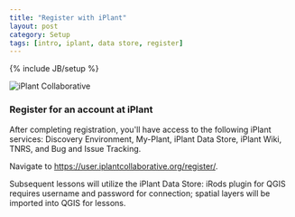 ```yaml
---
title: "Register with iPlant"
layout: post
category: Setup
tags: [intro, iplant, data store, register]
---
```


{% include JB/setup %}

![iPlant Collaborative]({{BASE_PATH}}{{ASSET_PATH}}/images/iplant-logo.jpg)

### Register for an account at iPlant

After completing registration, you'll have access to the following iPlant services: Discovery Environment, My-Plant, iPlant Data Store, iPlant Wiki, TNRS, and Bug and Issue Tracking.

Navigate to <a href="https://user.iplantcollaborative.org/register/" target="_blank">https://user.iplantcollaborative.org/register/</a>.

Subsequent lessons will utilize the iPlant Data Store: iRods plugin for QGIS requires username and password for connection; spatial layers will be imported into QGIS for lessons.
